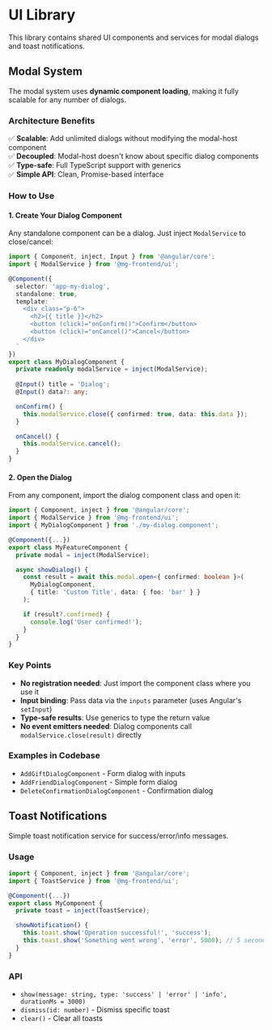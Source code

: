 # UI Library

This library contains shared UI components and services for modal dialogs and toast notifications.

## Modal System

The modal system uses **dynamic component loading**, making it fully scalable for any number of dialogs.

### Architecture Benefits

✅ **Scalable**: Add unlimited dialogs without modifying the modal-host component  
✅ **Decoupled**: Modal-host doesn't know about specific dialog components  
✅ **Type-safe**: Full TypeScript support with generics  
✅ **Simple API**: Clean, Promise-based interface  

### How to Use

#### 1. Create Your Dialog Component

Any standalone component can be a dialog. Just inject `ModalService` to close/cancel:

```typescript
import { Component, inject, Input } from '@angular/core';
import { ModalService } from '@mg-frontend/ui';

@Component({
  selector: 'app-my-dialog',
  standalone: true,
  template: `
    <div class="p-6">
      <h2>{{ title }}</h2>
      <button (click)="onConfirm()">Confirm</button>
      <button (click)="onCancel()">Cancel</button>
    </div>
  `
})
export class MyDialogComponent {
  private readonly modalService = inject(ModalService);
  
  @Input() title = 'Dialog';
  @Input() data?: any;

  onConfirm() {
    this.modalService.close({ confirmed: true, data: this.data });
  }

  onCancel() {
    this.modalService.cancel();
  }
}
```

#### 2. Open the Dialog

From any component, import the dialog component class and open it:

```typescript
import { Component, inject } from '@angular/core';
import { ModalService } from '@mg-frontend/ui';
import { MyDialogComponent } from './my-dialog.component';

@Component({...})
export class MyFeatureComponent {
  private modal = inject(ModalService);

  async showDialog() {
    const result = await this.modal.open<{ confirmed: boolean }>(
      MyDialogComponent,
      { title: 'Custom Title', data: { foo: 'bar' } }
    );

    if (result?.confirmed) {
      console.log('User confirmed!');
    }
  }
}
```

### Key Points

- **No registration needed**: Just import the component class where you use it
- **Input binding**: Pass data via the `inputs` parameter (uses Angular's `setInput`)
- **Type-safe results**: Use generics to type the return value
- **No event emitters needed**: Dialog components call `modalService.close(result)` directly

### Examples in Codebase

- `AddGiftDialogComponent` - Form dialog with inputs
- `AddFriendDialogComponent` - Simple form dialog
- `DeleteConfirmationDialogComponent` - Confirmation dialog

## Toast Notifications

Simple toast notification service for success/error/info messages.

### Usage

```typescript
import { Component, inject } from '@angular/core';
import { ToastService } from '@mg-frontend/ui';

@Component({...})
export class MyComponent {
  private toast = inject(ToastService);

  showNotification() {
    this.toast.show('Operation successful!', 'success');
    this.toast.show('Something went wrong', 'error', 5000); // 5 second duration
  }
}
```

### API

- `show(message: string, type: 'success' | 'error' | 'info', durationMs = 3000)`
- `dismiss(id: number)` - Dismiss specific toast
- `clear()` - Clear all toasts
